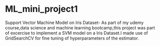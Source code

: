 # ML_mini_project1
Support Vector Machine Model on Iris Dataset-
As part of my udemy course,data science and machine learning bootcamp,this project was part of excercise to implement a SVM model on a Iris Dataset.I made use of GridSearchCV for fine tuning of hyperparameters of the estimator.
